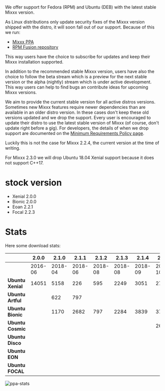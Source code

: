 We offer support for Fedora (RPM) and Ubuntu (DEB) with the latest stable Mixxx version.

As Linux distributions only update security fixes of the Mixxx version shipped with the distro, it will soon fall out of our support. Because of this we run:
* [Mixxx PPA](https://launchpad.net/~mixxx/+archive/mixxx)
* [RPM Fusion repository](https://admin.rpmfusion.org/pkgdb/package/free/mixxx/)
 
This way users have the choice to subscribe for updates and keep their Mixxx installation supported. 

In addition to the recommended stable Mixxx version, users have also the choice to follow the beta stream which is a preview for the next stable version or the alpha (nightly) stream which is under active development. This way users can help to find bugs an contribute ideas for upcoming Mixxx versions. 

We aim to provide the current stable version for all active distros versions. Sometimes new Mixxx features require newer dependencies than are available in an older distro version. In these cases don't keep these old versions updated and we drop the support. 
Every user is encouraged to update their distro to use the latest stable version of Mixxx (of course, don't update right before a gig). For developers, the details of when we drop support are documented on the [Minimum Requirements Policy page](Minimum%20requirements%20policy).

Luckily this is not the case for Mixxx 2.2.4, the current version at the time of writing. 

For Mixxx 2.3.0 we will drop Ubuntu 18.04 Xenial support because it does not support C++17. 

# stock version # 

* Xenial 2.0.0
* Bionic 2.0.0
* Eoan 2.2.1
* Focal 2.2.3

# Stats #

Here some download stats:

|                | 2.0.0   | 2.1.0   | 2.1.1   |  2.1.2    | 2.1.3   | 2.1.4   | 2.1.5   | 2.2.0   | 2.2.1   |  2.2.2    | 2.2.3   | 2.2.4    
| -------------- | --------| ------- | ------- | --------- | ------- | ------- | ------- | ------- | ------- | --------- | ------- | -----
|                | 2016-06 | 2018-04 | 2018-06 | 2018-08   | 2018-08 | 2018-09 | 2018-10 | 2018-12 | 2019-04 | 2019-08   | 2019-12 | 2020-06
**Ubuntu Xenial**| 14051   | 5158    | 226     | 595       | 2249    | 3051    | 2715    | 3641    | 2720    | 2471      | 2419    | 956
**Ubuntu Artful**|         | 622     | 797     |           |         |         |         |         |         |           |         |    
**Ubuntu Bionic**|         | 1170    | 2682    | 797       | 2284    | 3839    | 3788    | 7566    | 7566    | 8094      | 9738    | 8180
**Ubuntu Cosmic**|         |         |         |           |         |         | 267     | 934     | 543     |           |         |      
**Ubuntu Disco** |         |         |         |           |         |         |         |         |         |           |         |      
**Ubuntu EON**   |         |         |         |           |         |         |         |         |         |           |         | 339 
**Ubuntu FOCAL** |         |         |         |           |         |         |         |         |         |           |         | 1003

![ppa-stats](https://user-images.githubusercontent.com/1777442/86859664-6d1d1680-c0c3-11ea-8eb1-8e8ca2a00cfa.png)

 
